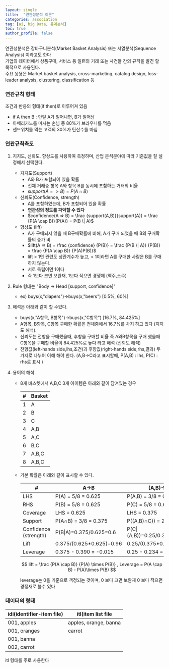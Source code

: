 ```yaml
---
layout: single
title:  "연관성분석 이론"
categories: association
tag: [ai, big Data, 통계분석]
toc: true
author_profile: false
---
```


연관성분석은 장바구니분석(Market Basket Analysis) 또는 서열분석(Sequence Analysis) 이라고도 한다 <br>기업의 데이터에서 상품구매, 서비스 등 일련의 거래 또는 사건들 간의 규칙을 발견 할 목적으로 사용된다.
<br>주요 응용은 Market basket analysis, cross-marketing, catalog design, loss-leader analysis, clustering, classification 등


###  **연관규칙 형태**

조건과 반응의 형태(if then)로 이루어져 있음

- if A then B : 만일 A가 일어나면, B가 일어남
- 아메리카노를 마시는 손님 중 80%가 브라우니를 먹음
- 샌드위치를 먹는 고객의 30%가 탄산수를 마심

###  **연관규칙측도**
1. 지지도, 신뢰도, 향상도를 사용하여 측정하며, 산업 분석분야에 따라 기준값을 잘 설정해서 선택한다.

   - 지지도(Support)
      - A와 B가 포함되어 있을 확률
      - 전체 거래중 항목 A와 항목 B를 동시에 포함하는 거래의 비율
      - $support(A => B) = P(A \cap B)$
   - 신뢰도(Confidence, strength)
      - A를 포함하였는데, B가 포함되어 있을 확률
      - **연관성의 정도를 파악할 수 있다**
      - $confidence(A => B) = \frac {support(A,B)}{support(A)} = \frac {P(A \cap B)}{P(A)} = P(B \| A)$
   - 향상도 (lift)
      - A가 구매되지 않을 때 B구매확률에 비해, A가 구매 되었을 때 B의 구매확률의 증가 비
      - $lift(A => B) = \frac {confidence} {P(B)} = \frac {P(B \| A)} {P(B)} = \frac {P(A \cap B)} {P(A)P(B)}$
      - lift > 1면 관련도 상관계수가 높고, < 1이라면 A를 구매한 사람은 B를 구매하지 않는다.
      - 서로 독립이면 1이다
      - 즉 1보다 크면 보완재, 1보다 작으면 경쟁제 (맥주,소주)
  
2. Rule 형태는 "Body -> Head [support, confidence]"
   - ex) buys(x,"diapers")->buys(x,"beers") [0.5%, 60%]

3. 해석은 아래와 같이 할 수있다.
   - buys(x,"A항목, B항목")->buys(x,"C항목") [16.7%, 84.425%]
   - A항목, B항목, C항목 구매한 확률은 전체중에서 16.7%를 차지 하고 있다 (지지도 해석).
   - 신뢰도는 전항을 구매했을때, 후항을 구매할 비율 즉 A와B항목을 구매 했을때 C항목을 구매할 비율이 84.425%로 높다 라고 해석 (신뢰도 해석)
   - 전항값(left-hands side,lhs,조건)과 후항값(right-hands side,rhs,결과) 두가지로 나누어 이해 해야 한다. (A,B->C라고 표시할때, P(A,B) : lhs, P(C) : rhs로 표시  )

4. 용어의 해석

   - 8개 바스켓에서 A,B,C 3개 아이템은 아래와 같이 담겨있는 경우  
  
     |#|Basket|
     |-|-|
     |1|A|
     |2|B|
     |3|C|
     |4|A,B|
     |5|A,C|
     |6|B,C|
     |7|A,B,C|
     |8|A,B,C|
   - 기본 확률은 아래와 같이 표시할 수 있다.

     |#|A->B|(A,B)->B|
     |-|-|-|
     |LHS|P(A) = 5/8 = 0.625|P(A,B) = 3/8 = 0.375|
     |RHS|P(B) = 5/8 = 0.625|P(C) = 5/8 = 0.625|
     |Coverage|LHS = 0.625|LHS = 0.375|
     |Support|P(A∩B) = 3/8 = 0.375|P((A,B)∩C)) = 2/8 =0.25|
     |Confidence<br>(strength)|P(B\|A)=0.375/0.625=0.6|P(C\|(A,B))=0.25/0.375=0.7|
     |Lift|0.375/(0.625*0.625)=0.96|0.25/(0.375*0.625)=1.07|
     |Leverage|0.375 - 0.390 = -0.015|0.25 - 0.234 = 0.016|

     $$ 
        lift = \frac {P(A \cap B)} {P(A) \times P(B)}
      , Leverage = P(A \cap B) - P(A)\times P(B)
     $$

     leverage는 0을 기준으로 책정되는 것이며, 0 보다 크면 보완재 0 보다 작으면 경쟁재로 볼수 있다 


###  **데이터의 형태**

   |idi(identifier-item file)|itl(item list file|
   |-|-|
   |001, apples|apples, orange, banna|   
   |001, oranges|carrot|   
   |001, banna||   
   |002, carrot||

   itl 형태를 주로 사용한다